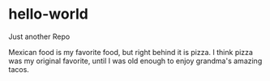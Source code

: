 # hello-world
Just another Repo

Mexican food is my favorite food, but right behind it is pizza. I think pizza was my original favorite, until I was old enough to enjoy grandma's amazing tacos.
